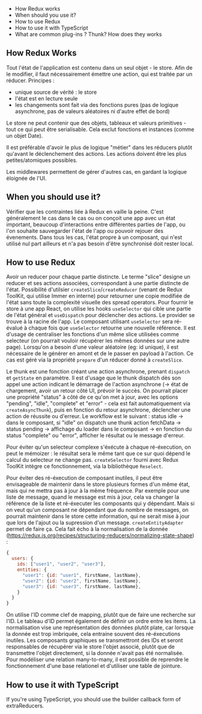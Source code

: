 - How Redux works
- When should you use it?
- How to use Redux
- How to use it with TypeScript
- What are common plug-ins ? Thunk? How does they works

## How Redux Works
Tout l'état de l'application est contenu dans un seul objet - le store. Afin de le modifier, il faut nécessairement émettre une action, qui est traitée par un réducer.
Principes :
- unique source de vérité : le store
- l'état est en lecture seule
- les changements sont fait via des fonctions pures (pas de logique asynchrone, pas de valeurs aléatoires ni d'autre effet de bord)

Le store ne peut contenir que des objets, tableaux et valeurs primitives - tout ce qui peut être serialisable. Cela exclut fonctions et instances (comme un objet Date).

Il est préférable d'avoir le plus de logique "métier" dans les réducers plutôt qu'avant le déclenchement des actions. Les actions doivent être les plus petites/atomiques possibles.

Les middlewares permettent de gérer d'autres cas, en gardant la logique éloignée de l'UI.

## When you should use it?
Vérifier que les contraintes liée à Redux en vaille la peine. C'est généralement le cas dans le cas ou on conçoit une app avec un état important, beaucoup d'interactions entre différentes parties de l'app, ou l'on souhaite sauvegarder l'état de l'app ou pouvoir rejouer des évenements.
Dans tous les cas, l'état propre à un composant, qui n'est utilisé nul part ailleurs et n'a pas besoin d'être synchronisé doit rester local.

## How to use Redux
Avoir un reducer pour chaque partie distincte.
Le terme "slice" designe un reducer et ses actions associées, correspondant à une partie distincte de l'état.
Possibilité d'utilsier `createSlice`/`createReducer` (venant de Redux ToolKit, qui utilise Immer en interne) pour retourner une copie modifiée de l'état sans toute la complexité visuelle des spread operators.
Pour fournir le store à une app React, on utilise les hooks `useSelector` qui cible une partie de l'état général et `useDispatch` pour déclencher des actions. Le provider se trouve à la racine de l'app. Le composant utilisant `useSelector` sera ré-évalué à chaque fois que `useSelector` retourne une nouvelle référence. Il est d'usage de centraliser les fonctions d'un même slice utilisées comme selecteur (on pourrait vouloir récupérer les mêmes données sur une autre page).
Lorsqu'on a besoin d'une valeur aléatoire (eg: id unique), il est nécessaire de le générer en amont et de le passer en payload à l'action. Ce cas est géré via la propriété `prepare` d'un réducer donné à `createSlice`.

Le thunk est une fonction créant une action asynchrone, prenant `dispatch` et `getState` en paramètre. Il est d'usage que le thunk dispatch dès son appel une action indicant le démarrage de l'action asynchrone (-> état de chargement, avoir un retour côté UI, prévoir le succès. On pourrait placer une propriété "status" à côté de ce qu'on met à jour, avec les options "pending", "idle", "complete" et "error" - cela est fait automatiquement via `createAsyncThunk`), puis en fonction du retour asynchrone, déclencher une action de réussite ou d'erreur. Le workflow est le suivant : status idle -> dans le composant, si "idle" on dispatch une thunk action fetchData -> status pending -> affichage du loader dans le composant -> en fonction du status "complete" ou "error", afficher le résultat ou le message d'erreur.

Pour éviter qu'un selecteur complexe s'éxécute à chaque ré-éxecution, on peut le mémoizer : le résultat sera le même tant que ce sur quoi dépend le calcul du selecteur ne change pas. `createSelector` fourni avec Redux ToolKit intègre ce fonctionnement, via la bibliothèque `Reselect`.

Pour éviter des ré-éxecution de composant inutiles, il peut être envisageable de maintenir dans le store plusieurs formes d'un même état, mais qui ne mettra pas à jour à la même fréquence. Par exemple pour une liste de message, quand le message est mis à jour, cela va changer la référence de la liste et ré-éxecuter les composants qui y dépendant. Mais si on veut qu'un composant ne dépendant que du nombre de messages, on pourrait maintenir dans le store cette information, qui ne serait mise à jour que lors de l'ajout ou la supression d'un message. `createEntityAdapter` permet de faire ça. Cela fait écho à la normalisation de la donnée (https://redux.js.org/recipes/structuring-reducers/normalizing-state-shape) :

```javascript
{
  users: {
    ids: ["user1", "user2", "user3"],
    entities: {
      "user1": {id: "user1", firstName, lastName},
      "user2": {id: "user2", firstName, lastName},
      "user3": {id: "user3", firstName, lastName},
    }
  }
}
```
On utilise l'ID comme clef de mapping, plutôt que de faire une recherche sur l'ID. Le tableau d'ID permet également de définir un ordre entre les items. La normalisation vise une représentation des données plutôt plate, car lorsque la donnée est trop imbriquée, cela entraine souvent des ré-éxecutions inutiles. Les composants graphiques se transmettront des IDs et seront responsables de récupérer via le store l'objet associé, plutôt que de transmettre l'objet directement, si la donnée n'avait pas été normalisée.
Pour modéliser une relation many-to-many, il est possible de reprendre le fonctionnement d'une base relationel et d'utiliser une table de jointure.

## How to use it with TypeScript
If you're using TypeScript, you should use the builder callback form of extraReducers.